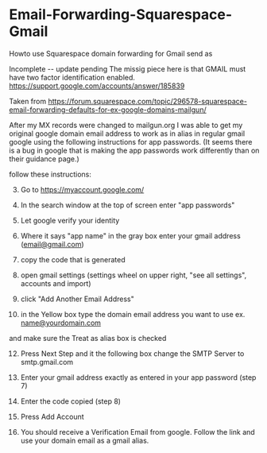 # Email-Forwarding-Squarespace-Gmail
Howto use Squarespace domain forwarding for Gmail send as



Incomplete -- update pending
The missig piece here is that GMAIL must have two factor identification enabled.
https://support.google.com/accounts/answer/185839


Taken from https://forum.squarespace.com/topic/296578-squarespace-email-forwarding-defaults-for-ex-google-domains-mailgun/

After my MX records were changed to mailgun.org I was able to get my original google domain email address to work as in alias in regular gmail google using the following instructions for app passwords. (It seems there is a bug in google that is making the app passwords work differently than on their guidance page.) 

follow these instructions:

3. Go to https://myaccount.google.com/

5. In the search window at the top of screen enter "app passwords"

6. Let google verify your identity

7. Where it says "app name" in the gray box enter your gmail address (email@gmail.com)

8. copy the code that is generated

9. open gmail settings (settings wheel on upper right, "see all settings", accounts and import)

10. click "Add Another Email Address"

11. in the Yellow box type the domain email address you want to use ex. name@yourdomain.com

and make sure the Treat as alias box is checked

12. Press Next Step and it the following box change the SMTP Server to smtp.gmail.com

13. Enter your gmail address exactly as entered in your app password (step 7)

14. Enter the code copied (step 8)

15. Press Add Account

16. You should receive a Verification Email from google. Follow the link and use your domain email as a gmail alias.
